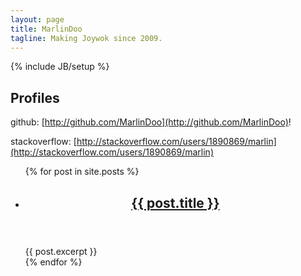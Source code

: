 ```yaml
---
layout: page
title: MarlinDoo
tagline: Making Joywok since 2009.
---
```

{% include JB/setup %}

## Profiles 

github: [http://github.com/MarlinDoo](http://github.com/MarlinDoo)!

stackoverflow: [http://stackoverflow.com/users/1890869/marlin](http://stackoverflow.com/users/1890869/marlin)

<ul class="posts">
  {% for post in site.posts %}
    <li>
      <header>
        <h2 class="title"><a href="{{ post.url }}">{{ post.title }}</a></h2>
      </header>
      <article>{{ post.excerpt }}</article>
    </li>
  {% endfor %}
</ul>




